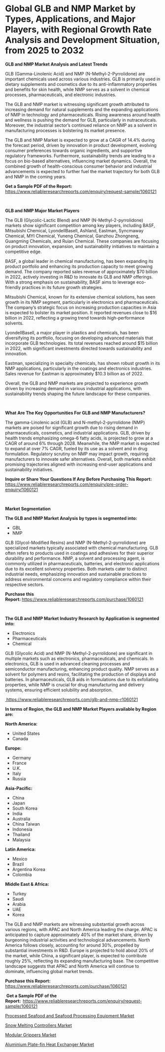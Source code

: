 <p><h1>Global GLB and NMP Market by Types, Applications, and Major Players, with Regional Growth Rate Analysis and Development Situation, from 2025 to 2032</h1></p><p><strong>GLB and NMP Market Analysis and Latest Trends</strong></p>
<p><p>GLB (Gamma-Linolenic Acid) and NMP (N-Methyl-2-Pyrrolidone) are important chemicals used across various industries. GLB is primarily used in dietary supplements and cosmetics due to its anti-inflammatory properties and benefits for skin health, while NMP serves as a solvent in chemical processes, pharmaceuticals, and electronic industries. </p><p>The GLB and NMP market is witnessing significant growth attributed to increasing demand for natural supplements and the expanding applications of NMP in technology and pharmaceuticals. Rising awareness around health and wellness is pushing the demand for GLB, particularly in nutraceuticals. Moreover, the industrial sector’s continued reliance on NMP as a solvent in manufacturing processes is bolstering its market presence.</p><p>The GLB and NMP Market is expected to grow at a CAGR of 14.4% during the forecast period, driven by innovation in product development, evolving consumer preferences towards organic ingredients, and supportive regulatory frameworks. Furthermore, sustainability trends are leading to a focus on bio-based alternatives, influencing market dynamics. Overall, the combined growth of health-conscious consumer behavior and industrial advancements is expected to further fuel the market trajectory for both GLB and NMP in the coming years.</p></p>
<p><strong>Get a Sample PDF of the Report:&nbsp;</strong> <a href="https://www.reliableresearchreports.com/enquiry/request-sample/1060121?utm_campaign=116&utm_medium=2&utm_source=Github&utm_content=ia&utm_term=22032025&utm_id=glb-and-nmp">https://www.reliableresearchreports.com/enquiry/request-sample/1060121</a></p>
<p>&nbsp;</p>
<p><strong>GLB and NMP Major Market Players</strong></p>
<p><p>The GLB (Glycolic-Lactic Blend) and NMP (N-Methyl-2-pyrrolidone) markets show significant competition among key players, including BASF, Mitsubishi Chemical, LyondellBasell, Ashland, Eastman, Syncmaway Chemical, MYI Chemical, Yuneng Chemical, Ganzhou Zhongneng, Guangming Chemicals, and Ruian Chemical. These companies are focusing on product innovation, expansion, and sustainability initiatives to maintain a competitive edge.</p><p>BASF, a global leader in chemical manufacturing, has been expanding its product portfolio and enhancing its production capacity to meet growing demand. The company reported sales revenue of approximately $70 billion in 2022, actively investing in R&D to innovate its GLB and NMP offerings. With a strong emphasis on sustainability, BASF aims to leverage eco-friendly practices in its future growth strategies.</p><p>Mitsubishi Chemical, known for its extensive chemical solutions, has seen growth in its NMP segment, particularly in electronics and pharmaceuticals. The company’s strategic focus on increasing production capacities in Asia is expected to bolster its market position. It reported revenues close to $16 billion in 2022, reflecting a growing trend towards high-performance solvents.</p><p>LyondellBasell, a major player in plastics and chemicals, has been diversifying its portfolio, focusing on developing advanced materials that incorporate GLB technologies. Its total revenues reached around $15 billion in 2022, with significant investments directed towards sustainability and innovation.</p><p>Eastman, specializing in specialty chemicals, has shown robust growth in its NMP applications, particularly in the coatings and electronics industries. Sales revenue for Eastman is approximately $10.3 billion as of 2022.</p><p>Overall, the GLB and NMP markets are projected to experience growth driven by increasing demand in various industrial applications, with sustainability trends shaping the future landscape for these companies.</p></p>
<p>&nbsp;</p>
<p><strong>What Are The Key Opportunities For GLB and NMP Manufacturers?</strong></p>
<p><p>The gamma-Linolenic acid (GLB) and N-methyl-2-pyrrolidone (NMP) markets are poised for significant growth due to rising demand in pharmaceuticals, cosmetics, and industrial applications. GLB, driven by health trends emphasizing omega-6 fatty acids, is projected to grow at a CAGR of around 6% through 2028. Meanwhile, the NMP market is expected to expand at over 7% CAGR, fueled by its use as a solvent and in drug formulation. Regulatory scrutiny on NMP may impact growth, requiring manufacturers to innovate safer alternatives. Overall, both markets exhibit promising trajectories aligned with increasing end-user applications and sustainability initiatives.</p></p>
<p><strong>Inquire or Share Your Questions If Any Before Purchasing This Report:</strong> <a href="https://www.reliableresearchreports.com/enquiry/pre-order-enquiry/1060121?utm_campaign=116&utm_medium=2&utm_source=Github&utm_content=ia&utm_term=22032025&utm_id=glb-and-nmp">https://www.reliableresearchreports.com/enquiry/pre-order-enquiry/1060121</a></p>
<p>&nbsp;</p>
<p><strong>Market Segmentation</strong></p>
<p><strong>The GLB and NMP Market Analysis by types is segmented into:</strong></p>
<p><ul><li>GBL</li><li>NMP</li></ul></p>
<p><p>GLB (Glycol-Modified Resins) and NMP (N-Methyl-2-pyrrolidone) are specialized markets typically associated with chemical manufacturing. GLB often refers to products used in coatings and adhesives for their superior durability and performance. NMP, a solvent and processing agent, is commonly utilized in pharmaceuticals, batteries, and electronic applications due to its excellent solvency properties. Both markets cater to distinct industrial needs, emphasizing innovation and sustainable practices to address environmental concerns and regulatory compliance within their respective sectors.</p></p>
<p><strong>Purchase this Report:&nbsp;</strong><a href="https://www.reliableresearchreports.com/purchase/1060121?utm_campaign=116&utm_medium=2&utm_source=Github&utm_content=ia&utm_term=22032025&utm_id=glb-and-nmp">https://www.reliableresearchreports.com/purchase/1060121</a></p>
<p>&nbsp;</p>
<p><strong>The GLB and NMP Market Industry Research by Application is segmented into:</strong></p>
<p><ul><li>Electronics</li><li>Pharmaceuticals</li><li>Chemical</li></ul></p>
<p><p>GLB (Glycolic Acid) and NMP (N-Methyl-2-pyrrolidone) are significant in multiple markets such as electronics, pharmaceuticals, and chemicals. In electronics, GLB is used in advanced cleaning processes and semiconductor manufacturing, enhancing product quality. NMP serves as a solvent for polymers and resins, facilitating the production of displays and batteries. In pharmaceuticals, GLB aids in formulations due to its exfoliating properties, while NMP is crucial for drug manufacturing and delivery systems, ensuring efficient solubility and absorption.</p></p>
<p><a href="https://www.reliableresearchreports.com/glb-and-nmp-r1060121?utm_campaign=116&utm_medium=2&utm_source=Github&utm_content=ia&utm_term=22032025&utm_id=glb-and-nmp">&nbsp;https://www.reliableresearchreports.com/glb-and-nmp-r1060121</a></p>
<p><strong>In terms of Region, the GLB and NMP Market Players available by Region are:</strong></p>
<p>
    <p> <strong> North America: </strong>
        <ul>
            <li>United States</li>
            <li>Canada</li>
        </ul>
        </p> 
    <p> <strong> Europe: </strong>
        <ul>
            <li>Germany</li>
            <li>France</li>
            <li>U.K.</li>
            <li>Italy</li>
            <li>Russia</li>
        </ul>
        </p> 
    <p> <strong> Asia-Pacific: </strong>
        <ul>
            <li>China</li>
            <li>Japan</li>
            <li>South Korea</li>
            <li>India</li>
            <li>Australia</li>
            <li>China Taiwan</li>
            <li>Indonesia</li>
            <li>Thailand</li>
            <li>Malaysia</li>
        </ul>
        </p> 
    <p> <strong> Latin America: </strong>
        <ul>
            <li>Mexico</li>
            <li>Brazil</li>
            <li>Argentina Korea</li>
            <li>Colombia</li>
        </ul>
        </p> 
    <p> <strong> Middle East & Africa: </strong>
        <ul>
            <li>Turkey</li>
            <li>Saudi</li>
            <li>Arabia</li>
            <li>UAE</li>
            <li>Korea</li>
        </ul>
    </p>
    </p>
<p><p>The GLB and NMP markets are witnessing substantial growth across various regions, with APAC and North America leading the charge. APAC is anticipated to capture approximately 40% of the market share, driven by burgeoning industrial activities and technological advancements. North America follows closely, accounting for around 30%, propelled by substantial investments in R&D. Europe is projected to hold about 20% of the market, while China, a significant player, is expected to contribute roughly 25%, reflecting its expanding manufacturing base. The competitive landscape suggests that APAC and North America will continue to dominate, influencing global market trends.</p></p>
<p><strong>Purchase this Report: </strong><a href="https://www.reliableresearchreports.com/purchase/1060121?utm_campaign=116&utm_medium=2&utm_source=Github&utm_content=ia&utm_term=22032025&utm_id=glb-and-nmp">https://www.reliableresearchreports.com/purchase/1060121</a></p>
<p>&nbsp;<strong>Get a Sample PDF of the Report:&nbsp;&nbsp;</strong><a href="https://www.reliableresearchreports.com/enquiry/request-sample/1060121?utm_campaign=116&utm_medium=2&utm_source=Github&utm_content=ia&utm_term=22032025&utm_id=glb-and-nmp">https://www.reliableresearchreports.com/enquiry/request-sample/1060121</a></p>
<p><strong></strong></p>
<p><p><a href="https://github.com/palenjeppecd/Market-Research-Report-List-1/blob/main/processed-seafood-and-seafood-processing-equipment-market.md?utm_campaign=116&utm_medium=2&utm_source=Github&utm_content=ia&utm_term=22032025&utm_id=glb-and-nmp">Processed Seafood and Seafood Processing Equipment Market</a></p><p><a href="https://github.com/sawrovpipolo/Market-Research-Report-List-1/blob/main/snow-melting-controllers-market.md?utm_campaign=116&utm_medium=2&utm_source=Github&utm_content=ia&utm_term=22032025&utm_id=glb-and-nmp">Snow Melting Controllers Market</a></p><p><a href="https://github.com/raaschadonle/Market-Research-Report-List-1/blob/main/modular-grippers-market.md?utm_campaign=116&utm_medium=2&utm_source=Github&utm_content=ia&utm_term=22032025&utm_id=glb-and-nmp">Modular Grippers Market</a></p><p><a href="https://github.com/aarajlyre/Market-Research-Report-List-1/blob/main/aluminium-plate-fin-heat-exchanger-market.md?utm_campaign=116&utm_medium=2&utm_source=Github&utm_content=ia&utm_term=22032025&utm_id=glb-and-nmp">Aluminium Plate-fin Heat Exchanger Market</a></p></p>